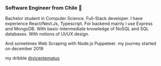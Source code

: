 ### Software Engineer from Chile  🐲

Bachelor student in Computer Science. Full-Stack developer. I have experience React/Next.Js, Typescript. For backend mainly i use Express and MongoDB. With basic-intermediate knowledge of NoSQL and SQL databases.  With notions of UI/UX design.

And sometimes Web Scraping with Node.js Puppeteer.
my journey started on december 2019

my dribble [@vicentematus](https://dribbble.com/vicentematus)
